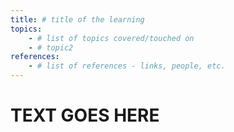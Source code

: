 ```yaml
---
title: # title of the learning
topics:
    - # list of topics covered/touched on
    - # topic2
references: 
    - # list of references - links, people, etc.
---
```


# TEXT GOES HERE
